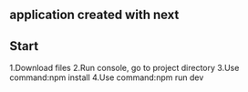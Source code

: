## application created with next

## Start

1.Download files
2.Run console, go to project directory
3.Use command:npm install
4.Use command:npm run dev
